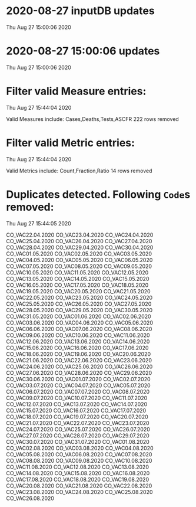 
# 2020-08-27 inputDB updates 
 Thu Aug 27 15:00:06 2020 


# 2020-08-27 15:00:06 updates 
 Thu Aug 27 15:00:06 2020 


# Filter valid Measure entries: 
 Thu Aug 27 15:44:04 2020 

Valid Measures include: Cases,Deaths,Tests,ASCFR
 222 rows removed
# Filter valid Metric entries: 
 Thu Aug 27 15:44:04 2020 

Valid Metrics include: Count,Fraction,Ratio
 14 rows removed
# Duplicates detected. Following `Code`s removed: 
 Thu Aug 27 15:44:05 2020 

CO_VAC22.04.2020
CO_VAC23.04.2020
CO_VAC24.04.2020
CO_VAC25.04.2020
CO_VAC26.04.2020
CO_VAC27.04.2020
CO_VAC28.04.2020
CO_VAC29.04.2020
CO_VAC30.04.2020
CO_VAC01.05.2020
CO_VAC02.05.2020
CO_VAC03.05.2020
CO_VAC04.05.2020
CO_VAC05.05.2020
CO_VAC06.05.2020
CO_VAC07.05.2020
CO_VAC08.05.2020
CO_VAC09.05.2020
CO_VAC10.05.2020
CO_VAC11.05.2020
CO_VAC12.05.2020
CO_VAC13.05.2020
CO_VAC14.05.2020
CO_VAC15.05.2020
CO_VAC16.05.2020
CO_VAC17.05.2020
CO_VAC18.05.2020
CO_VAC19.05.2020
CO_VAC20.05.2020
CO_VAC21.05.2020
CO_VAC22.05.2020
CO_VAC23.05.2020
CO_VAC24.05.2020
CO_VAC25.05.2020
CO_VAC26.05.2020
CO_VAC27.05.2020
CO_VAC28.05.2020
CO_VAC29.05.2020
CO_VAC30.05.2020
CO_VAC31.05.2020
CO_VAC01.06.2020
CO_VAC02.06.2020
CO_VAC03.06.2020
CO_VAC04.06.2020
CO_VAC05.06.2020
CO_VAC06.06.2020
CO_VAC07.06.2020
CO_VAC08.06.2020
CO_VAC09.06.2020
CO_VAC10.06.2020
CO_VAC11.06.2020
CO_VAC12.06.2020
CO_VAC13.06.2020
CO_VAC14.06.2020
CO_VAC15.06.2020
CO_VAC16.06.2020
CO_VAC17.06.2020
CO_VAC18.06.2020
CO_VAC19.06.2020
CO_VAC20.06.2020
CO_VAC21.06.2020
CO_VAC22.06.2020
CO_VAC23.06.2020
CO_VAC24.06.2020
CO_VAC25.06.2020
CO_VAC26.06.2020
CO_VAC27.06.2020
CO_VAC28.06.2020
CO_VAC29.06.2020
CO_VAC30.06.2020
CO_VAC01.07.2020
CO_VAC02.07.2020
CO_VAC03.07.2020
CO_VAC04.07.2020
CO_VAC05.07.2020
CO_VAC06.07.2020
CO_VAC07.07.2020
CO_VAC08.07.2020
CO_VAC09.07.2020
CO_VAC10.07.2020
CO_VAC11.07.2020
CO_VAC12.07.2020
CO_VAC13.07.2020
CO_VAC14.07.2020
CO_VAC15.07.2020
CO_VAC16.07.2020
CO_VAC17.07.2020
CO_VAC18.07.2020
CO_VAC19.07.2020
CO_VAC20.07.2020
CO_VAC21.07.2020
CO_VAC22.07.2020
CO_VAC23.07.2020
CO_VAC24.07.2020
CO_VAC25.07.2020
CO_VAC26.07.2020
CO_VAC27.07.2020
CO_VAC28.07.2020
CO_VAC29.07.2020
CO_VAC30.07.2020
CO_VAC31.07.2020
CO_VAC01.08.2020
CO_VAC02.08.2020
CO_VAC03.08.2020
CO_VAC04.08.2020
CO_VAC05.08.2020
CO_VAC06.08.2020
CO_VAC07.08.2020
CO_VAC08.08.2020
CO_VAC09.08.2020
CO_VAC10.08.2020
CO_VAC11.08.2020
CO_VAC12.08.2020
CO_VAC13.08.2020
CO_VAC14.08.2020
CO_VAC15.08.2020
CO_VAC16.08.2020
CO_VAC17.08.2020
CO_VAC18.08.2020
CO_VAC19.08.2020
CO_VAC20.08.2020
CO_VAC21.08.2020
CO_VAC22.08.2020
CO_VAC23.08.2020
CO_VAC24.08.2020
CO_VAC25.08.2020
CO_VAC26.08.2020